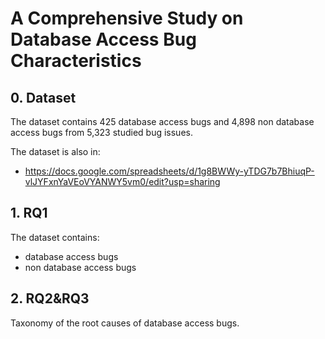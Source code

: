 # A Comprehensive Study on Database Access Bug Characteristics

## 0. Dataset
The dataset contains 425 database access bugs and 4,898 non database access bugs from 5,323 studied bug issues.

The dataset is also in:
- https://docs.google.com/spreadsheets/d/1g8BWWy-yTDG7b7BhiuqP-vlJYFxnYaVEoVYANWY5vm0/edit?usp=sharing

## 1. RQ1
The dataset contains:
- database access bugs
- non database access bugs

## 2. RQ2&RQ3
Taxonomy of the root causes of database access bugs.
